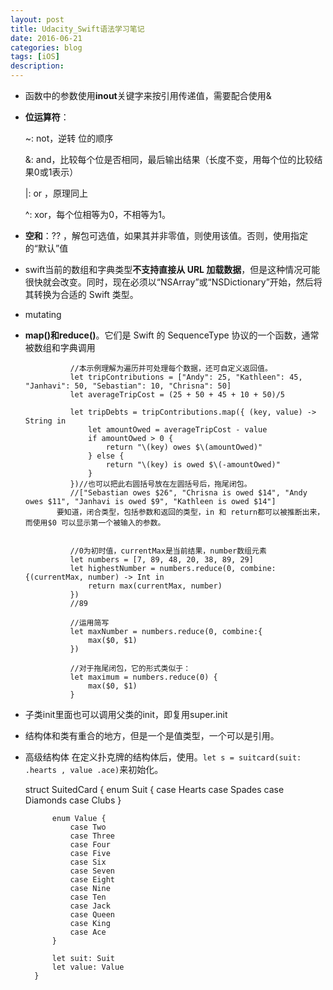 ```yaml
---
layout: post
title: Udacity_Swift语法学习笔记
date: 2016-06-21
categories: blog
tags: [iOS]
description:  
---
```


- 函数中的参数使用**inout**关键字来按引用传递值，需要配合使用& 

- **位运算符**：

	~: not，逆转 位的顺序

	&: and，比较每个位是否相同，最后输出结果（长度不变，用每个位的比较结果0或1表示）

	|: or ，原理同上

	^: xor，每个位相等为0，不相等为1。 

- **空和**：?? ，解包可选值，如果其并非零值，则使用该值。否则，使用指定的“默认”值

- swift当前的数组和字典类型**不支持直接从 URL 加载数据**，但是这种情况可能很快就会改变。同时，现在必须以“NSArray”或“NSDictionary”开始，然后将其转换为合适的 Swift 类型。

- mutating

- **map()和reduce()**。它们是 Swift 的 SequenceType 协议的一个函数，通常被数组和字典调用
	
				//本示例理解为遍历并可处理每个数据，还可自定义返回值。
				let tripContributions = ["Andy": 25, "Kathleen": 45, "Janhavi": 50, "Sebastian": 10, "Chrisna": 50]
			 	let averageTripCost = (25 + 50 + 45 + 10 + 50)/5
			 	
			 	let tripDebts = tripContributions.map({ (key, value) -> String in
				    let amountOwed = averageTripCost - value
				    if amountOwed > 0 {
				        return "\(key) owes $\(amountOwed)"
				    } else {
				        return "\(key) is owed $\(-amountOwed)"
				    }
				})//也可以把此右圆括号放在左圆括号后，拖尾闭包。
				//["Sebastian owes $26", "Chrisna is owed $14", "Andy owes $11", "Janhavi is owed $9", "Kathleen is owed $14"]
			 要知道，闭合类型，包括参数和返回的类型，in 和 return都可以被推断出来，而使用$0 可以显示第一个被输入的参数。

			 	
			 	//0为初时值，currentMax是当前结果，number数组元素
			 	let numbers = [7, 89, 48, 20, 38, 89, 29]
				let highestNumber = numbers.reduce(0, combine: {(currentMax, number) -> Int in
			    	return max(currentMax, number)
				})
				//89

				//运用简写
				let maxNumber = numbers.reduce(0, combine:{
			    	max($0, $1)
				})

				//对于拖尾闭包，它的形式类似于：
				let maximum = numbers.reduce(0) {
			    	max($0, $1)
				}

- 子类init里面也可以调用父类的init，即复用super.init

- 结构体和类有重合的地方，但是一个是值类型，一个可以是引用。

- 高级结构体
  在定义扑克牌的结构体后，使用。`let s = suitcard(suit: .hearts , value .ace)`来初始化。
 
	 struct SuitedCard {
		    enum Suit {
		        case Hearts
		        case Spades
		        case Diamonds
		        case Clubs
		    }

		    enum Value {
		        case Two
		        case Three
		        case Four
		        case Five
		        case Six
		        case Seven
		        case Eight
		        case Nine
		        case Ten
		        case Jack
		        case Queen
		        case King
		        case Ace
		    }

		    let suit: Suit
		    let value: Value
		}
